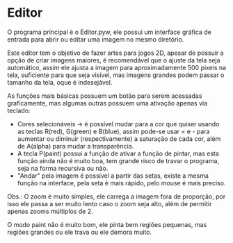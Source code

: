 # Editor

O programa principal é o Editor.pyw, ele possui um interface gráfica de entrada para abrir ou editar uma imagem no mesmo diretório.

Este editor tem o objetivo de fazer artes para jogos 2D, apesar de possuir a opção de criar imagens maiores, é recomendável que o ajuste da tela seja automático, assim ele ajusta a imagem para aproximadamente 500 pixeis na tela, suficiente para que seja visível, mas imagens grandes podem passar o tamanho da tela, oque é indesejável.

As funções mais básicas possuem um botão para serem acessadas graficamente, mas algumas outras possuem uma ativação apenas via teclado:


- Cores selecionáveis -> é possível mudar para a cor que quiser  usando as teclas R(red), G(green) e B(blue), assim pode-se usar = e - para aumentar ou diminuir (respectivamente) a saturação de cada cor, além de A(alpha) para mudar a transparência.
- A tecla P(paint) possui a função de ativar a função de pintar, mas esta função ainda não é muito boa, tem grande risco de travar o programa, seja na forma recursiva ou não.
- "Andar" pela imagem é possível a partir das setas, existe a mesma função na interface, pela seta é mais rápido, pelo mouse é mais preciso.

Obs.: O zoom é muito simples, ele carrega a imagem fora de proporção, por isso ele passa a ser muito lento caso o zoom seja alto, além de permitir apenas zooms múltiplos de 2.

O modo paint não é muito bom, ele pinta bem regiões pequenas, mas regiões grandes ou ele trava ou ele demora muito.
